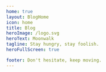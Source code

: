 ```yaml
---
home: true
layout: BlogHome
icon: home
title: Blog
heroImage: /logo.svg
heroText: Moonwalk
tagline: Stay hungry, stay foolish.
heroFullScreen: true

footer: Don't hesitate, keep moving.
---
```

